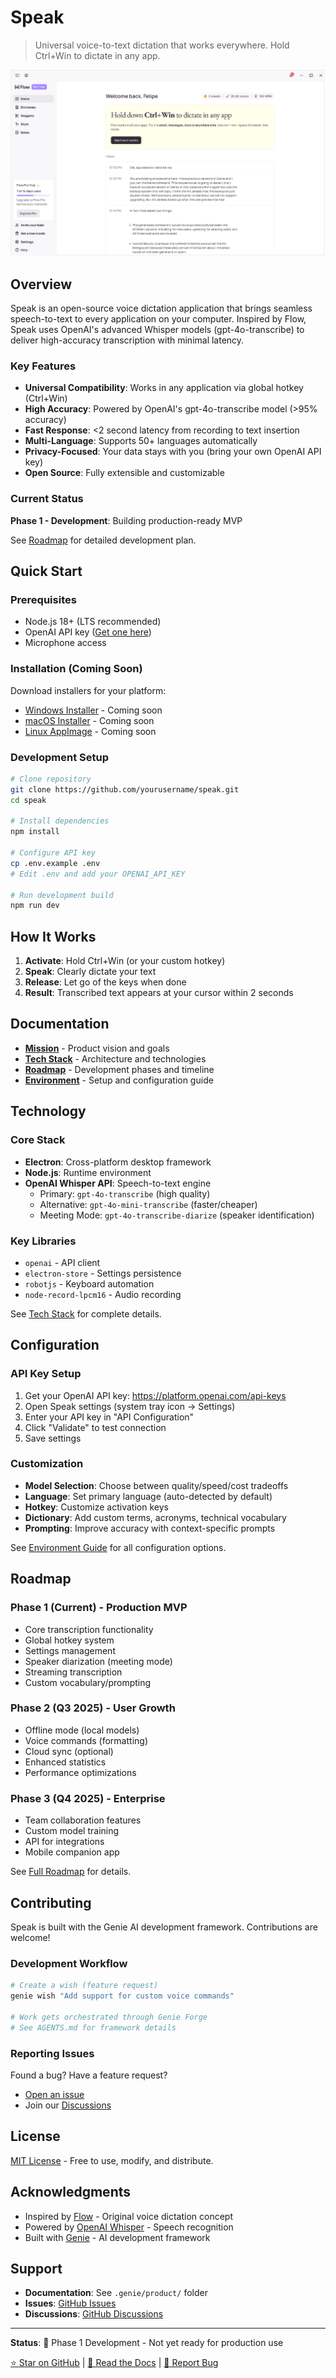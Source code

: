# Speak

> Universal voice-to-text dictation that works everywhere. Hold Ctrl+Win to dictate in any app.

![Flow UI Preview](./image.png)

## Overview

Speak is an open-source voice dictation application that brings seamless speech-to-text to every application on your computer. Inspired by Flow, Speak uses OpenAI's advanced Whisper models (gpt-4o-transcribe) to deliver high-accuracy transcription with minimal latency.

### Key Features

- **Universal Compatibility**: Works in any application via global hotkey (Ctrl+Win)
- **High Accuracy**: Powered by OpenAI's gpt-4o-transcribe model (>95% accuracy)
- **Fast Response**: <2 second latency from recording to text insertion
- **Multi-Language**: Supports 50+ languages automatically
- **Privacy-Focused**: Your data stays with you (bring your own OpenAI API key)
- **Open Source**: Fully extensible and customizable

### Current Status

**Phase 1 - Development**: Building production-ready MVP

See [Roadmap](./.genie/product/roadmap.md) for detailed development plan.

## Quick Start

### Prerequisites

- Node.js 18+ (LTS recommended)
- OpenAI API key ([Get one here](https://platform.openai.com/api-keys))
- Microphone access

### Installation (Coming Soon)

Download installers for your platform:
- [Windows Installer]() - Coming soon
- [macOS Installer]() - Coming soon
- [Linux AppImage]() - Coming soon

### Development Setup

```bash
# Clone repository
git clone https://github.com/yourusername/speak.git
cd speak

# Install dependencies
npm install

# Configure API key
cp .env.example .env
# Edit .env and add your OPENAI_API_KEY

# Run development build
npm run dev
```

## How It Works

1. **Activate**: Hold Ctrl+Win (or your custom hotkey)
2. **Speak**: Clearly dictate your text
3. **Release**: Let go of the keys when done
4. **Result**: Transcribed text appears at your cursor within 2 seconds

## Documentation

- **[Mission](./.genie/product/mission.md)** - Product vision and goals
- **[Tech Stack](./.genie/product/tech-stack.md)** - Architecture and technologies
- **[Roadmap](./.genie/product/roadmap.md)** - Development phases and timeline
- **[Environment](./.genie/product/environment.md)** - Setup and configuration guide

## Technology

### Core Stack
- **Electron**: Cross-platform desktop framework
- **Node.js**: Runtime environment
- **OpenAI Whisper API**: Speech-to-text engine
  - Primary: `gpt-4o-transcribe` (high quality)
  - Alternative: `gpt-4o-mini-transcribe` (faster/cheaper)
  - Meeting Mode: `gpt-4o-transcribe-diarize` (speaker identification)

### Key Libraries
- `openai` - API client
- `electron-store` - Settings persistence
- `robotjs` - Keyboard automation
- `node-record-lpcm16` - Audio recording

See [Tech Stack](./.genie/product/tech-stack.md) for complete details.

## Configuration

### API Key Setup

1. Get your OpenAI API key: https://platform.openai.com/api-keys
2. Open Speak settings (system tray icon → Settings)
3. Enter your API key in "API Configuration"
4. Click "Validate" to test connection
5. Save settings

### Customization

- **Model Selection**: Choose between quality/speed/cost tradeoffs
- **Language**: Set primary language (auto-detected by default)
- **Hotkey**: Customize activation keys
- **Dictionary**: Add custom terms, acronyms, technical vocabulary
- **Prompting**: Improve accuracy with context-specific prompts

See [Environment Guide](./.genie/product/environment.md) for all configuration options.

## Roadmap

### Phase 1 (Current) - Production MVP
- Core transcription functionality
- Global hotkey system
- Settings management
- Speaker diarization (meeting mode)
- Streaming transcription
- Custom vocabulary/prompting

### Phase 2 (Q3 2025) - User Growth
- Offline mode (local models)
- Voice commands (formatting)
- Cloud sync (optional)
- Enhanced statistics
- Performance optimizations

### Phase 3 (Q4 2025) - Enterprise
- Team collaboration features
- Custom model training
- API for integrations
- Mobile companion app

See [Full Roadmap](./.genie/product/roadmap.md) for details.

## Contributing

Speak is built with the Genie AI development framework. Contributions are welcome!

### Development Workflow

```bash
# Create a wish (feature request)
genie wish "Add support for custom voice commands"

# Work gets orchestrated through Genie Forge
# See AGENTS.md for framework details
```

### Reporting Issues

Found a bug? Have a feature request?
- [Open an issue](https://github.com/yourusername/speak/issues)
- Join our [Discussions](https://github.com/yourusername/speak/discussions)

## License

[MIT License](./LICENSE) - Free to use, modify, and distribute.

## Acknowledgments

- Inspired by [Flow](https://www.flowvoice.ai/) - Original voice dictation concept
- Powered by [OpenAI Whisper](https://openai.com/research/whisper) - Speech recognition
- Built with [Genie](https://github.com/genie-ai/genie) - AI development framework

## Support

- **Documentation**: See `.genie/product/` folder
- **Issues**: [GitHub Issues](https://github.com/yourusername/speak/issues)
- **Discussions**: [GitHub Discussions](https://github.com/yourusername/speak/discussions)

---

**Status**: 🚧 Phase 1 Development - Not yet ready for production use

[⭐ Star on GitHub](https://github.com/yourusername/speak) | [📖 Read the Docs](./.genie/product/) | [🐛 Report Bug](https://github.com/yourusername/speak/issues)
